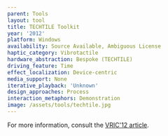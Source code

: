 ```yaml
---
parent: Tools
layout: tool
title: TECHTILE Toolkit
year: '2012'
platform: Windows
availability: Source Available, Ambiguous License
haptic_category: Vibrotactile
hardware_abstraction: Bespoke (TECHTILE)
driving_feature: Time
effect_localization: Device-centric
media_support: None
iterative_playback: 'Unknown'
design_approaches: Process
interaction_metaphors: Demonstration
image: /assets/tools/techtile.jpg
---
```

For more information, consult the [VRIC'12 article](https://doi.org/10.1145/2331714.2331745).
